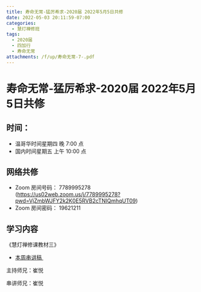 ```yaml
---
title: 寿命无常-猛厉希求-2020届 2022年5月5日共修
date: 2022-05-03 20:11:59-07:00
categories:
  - 慧灯禅修班
tags:
  - 2020届
  - 四加行
  - 寿命无常
attachments: /f/up/寿命无常-7-.pdf
---
```

# 寿命无常-猛厉希求-2020届 2022年5月5日共修

## 时间：

* 温哥华时间星期四 晚 7:00 点
* 国内时间星期五 上午 10:00 点

## 网络共修

* Zoom 房间号码： 7789995278 (<https://us02web.zoom.us/j/7789995278?pwd=VjZmbWJFY2k2K0E5RVB2cTNIQmhqUT09>)
* Zoom 房间密码： 19621211

## 学习内容
《慧灯禅修课教材三》
* [本周串讲稿 ](https://s3.ap-northeast-1.wasabisys.com/hdcx/hdv/f/up/寿命无常-7-.pdf)

主持师兄：崔悦

串讲师兄：崔悦